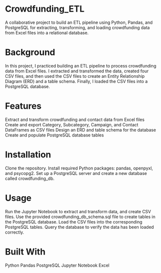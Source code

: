 # Crowdfunding_ETL
A collaborative project to build an ETL pipeline using Python, Pandas, and PostgreSQL for extracting, transforming, and loading crowdfunding data from Excel files into a relational database.

# Background

In this project, I practiced building an ETL pipeline to process crowdfunding data from Excel files. I extracted and transformed the data, created four CSV files, and then used the CSV files to create an Entity Relationship Diagram (ERD) and a table schema. Finally, I loaded the CSV files into a PostgreSQL database.

# Features

Extract and transform crowdfunding and contact data from Excel files
Create and export Category, Subcategory, Campaign, and Contact DataFrames as CSV files
Design an ERD and table schema for the database
Create and populate PostgreSQL database tables

# Installation

Clone the repository.
Install required Python packages: pandas, openpyxl, and psycopg2.
Set up a PostgreSQL server and create a new database called crowdfunding_db.

# Usage

Run the Jupyter Notebook to extract and transform data, and create CSV files.
Use the provided crowdfunding_db_schema.sql file to create tables in the PostgreSQL database.
Load the CSV files into the corresponding PostgreSQL tables.
Query the database to verify the data has been loaded correctly.

# Built With

Python
Pandas
PostgreSQL
Jupyter Notebook
Excel